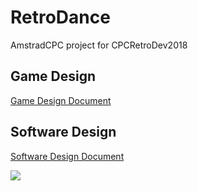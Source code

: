 # RetroDance
AmstradCPC project for CPCRetroDev2018

## Game Design
[Game Design Document](https://docs.google.com/document/d/1kzh4BGKh94xDvedjL1AwfsIA4CuObeCwWVzuLczQPJE/edit?usp=sharing)

## Software Design
[Software Design Document](https://docs.google.com/document/d/1NDWpOGIo43WqzBcKaJw4-zfpQWXxZHh58qHzCMIw-aM/edit?usp=sharing)

![](https://pbs.twimg.com/profile_images/960885589536108544/NNDr6z2e_400x400.jpg)
